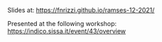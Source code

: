 Slides at: https://fnrizzi.github.io/ramses-12-2021/

Presented at the following workshop: https://indico.sissa.it/event/43/overview
